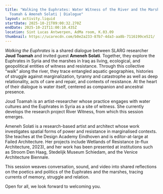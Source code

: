 ```yaml
---
title: "Walking the Euphrates: Water Witness of the River and the Marshes | Joud
  Toamah & Ameneh Solati | Dialogue"
layout: activity.liquid
startDate: 2025-10-21T09:00:32.270Z
endDate: 2025-10-21T11:00:10.435Z
location: Sint Lucas Antwerpen, AdMa room, K.03.09
thumbnail: https://ucarecdn.com/b0e2a233-87b7-4da3-aa8b-7116199ce521/
---
```

<!--StartFragment-->

*Walking the Euphrates* is a shared dialogue between SLARG researcher **Joud Toamah** and invited guest **Ameneh Solati**. Together, they explore the Euphrates in Syria and the marshes in Iraq as living, ecological, and geopolitical entities of witness and resistance. Through this collective “walk” along the river, they trace entangled aquatic geographies, histories of struggle against marginalization, tyranny and catastrophe as well as deep relationality, acts of care and repair, and contexts of resistance. At the heart of their dialogue is water itself, centered as companion and ancestral presence.

Joud Toamah is an artist-researcher whose practice engages with water cultures and the Euphrates in Syria as a site of witness. She currently develops the research project River Witness, from which this session emerges.

Ameneh Solati is a research-based artist and architect whose work investigates spatial forms of power and resistance in marginalised contexts. She teaches at the Design Academy Eindhoven and is editor-at-large at Failed Architecture. Her projects include Wetlands of Resistance (e-flux Architecture, 2023), and her work has been presented at institutions such as Stroom Den Haag, Stedelijk Museum Schiedam, and the Venice Architecture Biennale.

This session weaves conversation, sound, and video into shared reflections on the poetics and politics of the Euphrates and the marshes, tracing currents of memory, struggle and relation.

Open for all, we look forward to welcoming you. 

<!--EndFragment-->